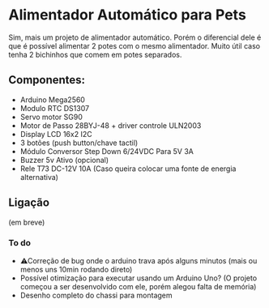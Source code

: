 # Alimentador Automático para Pets
Sim, mais um projeto de alimentador automático. Porém o diferencial dele é que é possível alimentar 2 potes com o mesmo alimentador. Muito útil caso tenha 2 bichinhos que comem em potes separados.

## Componentes:
* Arduino Mega2560
* Modulo RTC DS1307
* Servo motor SG90
* Motor de Passo 28BYJ-48 + driver controle ULN2003 
* Display LCD 16x2 I2C
* 3 botões (push button/chave tactil)
* Módulo Conversor Step Down 6/24VDC Para 5V 3A
* Buzzer 5v Ativo (opcional)
* Rele T73 DC-12V 10A (Caso queira colocar uma fonte de energia alternativa)

## Ligação
(em breve)

### To do
* ⚠Correção de bug onde o arduino trava após alguns minutos (mais ou menos uns 10min rodando direto)
* Possível otimização para executar usando um Arduino Uno? (O projeto começou a ser desenvolvido com ele, porém alegou falta de memória)
* Desenho completo do chassi para montagem
